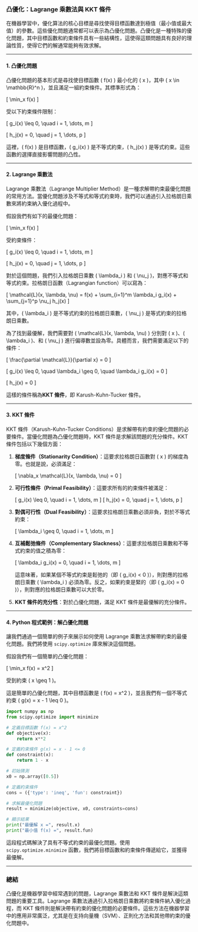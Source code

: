 ### **凸優化：Lagrange 乘數法與 KKT 條件**

在機器學習中，優化算法的核心目標是尋找使得目標函數達到極值（最小值或最大值）的參數。這些優化問題通常都可以表示為凸優化問題。凸優化是一種特殊的優化問題，其中目標函數和約束條件具有一些結構性，這使得這類問題具有良好的理論性質，使得它們的解通常能夠有效求解。

---

#### **1. 凸優化問題**

凸優化問題的基本形式是尋找使目標函數 \( f(x) \) 最小化的 \( x \)，其中 \( x \in \mathbb{R}^n \)，並且滿足一組約束條件。其標準形式為：

\[
\min_x f(x)
\]

受以下約束條件限制：

\[
g_i(x) \leq 0, \quad i = 1, \dots, m
\]

\[
h_j(x) = 0, \quad j = 1, \dots, p
\]

這裡，\( f(x) \) 是目標函數，\( g_i(x) \) 是不等式約束，\( h_j(x) \) 是等式約束。這些函數的選擇直接影響問題的凸性。

---

#### **2. Lagrange 乘數法**

Lagrange 乘數法（Lagrange Multiplier Method）是一種求解帶約束最優化問題的常用方法。當優化問題涉及不等式和等式約束時，我們可以通過引入拉格朗日乘數來將約束納入優化過程中。

假設我們有如下的最優化問題：

\[
\min_x f(x)
\]

受約束條件：

\[
g_i(x) \leq 0, \quad i = 1, \dots, m
\]

\[
h_j(x) = 0, \quad j = 1, \dots, p
\]

對於這個問題，我們引入拉格朗日乘數 \( \lambda_i \) 和 \( \nu_j \)，對應不等式和等式約束。拉格朗日函數（Lagrangian function）可以寫為：

\[
\mathcal{L}(x, \lambda, \nu) = f(x) + \sum_{i=1}^m \lambda_i g_i(x) + \sum_{j=1}^p \nu_j h_j(x)
\]

其中，\( \lambda_i \) 是不等式約束的拉格朗日乘數，\( \nu_j \) 是等式約束的拉格朗日乘數。

為了找到最優解，我們需要對 \( \mathcal{L}(x, \lambda, \nu) \) 分別對 \( x \)、\( \lambda_i \)、和 \( \nu_j \) 進行偏導數並設為零。具體而言，我們需要滿足以下的條件：

\[
\frac{\partial \mathcal{L}}{\partial x} = 0
\]

\[
g_i(x) \leq 0, \quad \lambda_i \geq 0, \quad \lambda_i g_i(x) = 0
\]

\[
h_j(x) = 0
\]

這樣的條件稱為**KKT 條件**，即 Karush-Kuhn-Tucker 條件。

---

#### **3. KKT 條件**

KKT 條件（Karush-Kuhn-Tucker Conditions）是求解帶有約束的優化問題的必要條件。當優化問題為凸優化問題時，KKT 條件是求解該問題的充分條件。KKT 條件包括以下幾個方面：

1. **梯度條件（Stationarity Condition）**：這要求拉格朗日函數對 \( x \) 的梯度為零。也就是說，必須滿足：

   \[
   \nabla_x \mathcal{L}(x, \lambda, \nu) = 0
   \]

2. **可行性條件（Primal Feasibility）**：這要求所有的約束條件被滿足：

   \[
   g_i(x) \leq 0, \quad i = 1, \dots, m
   \]
   \[
   h_j(x) = 0, \quad j = 1, \dots, p
   \]

3. **對偶可行性（Dual Feasibility）**：這要求拉格朗日乘數必須非負，對於不等式約束：

   \[
   \lambda_i \geq 0, \quad i = 1, \dots, m
   \]

4. **互補鬆弛條件（Complementary Slackness）**：這要求拉格朗日乘數和不等式約束的值之積為零：

   \[
   \lambda_i g_i(x) = 0, \quad i = 1, \dots, m
   \]

   這意味著，如果某個不等式約束是鬆弛的（即 \( g_i(x) < 0 \)），則對應的拉格朗日乘數 \( \lambda_i \) 必須為零。反之，如果約束是緊的（即 \( g_i(x) = 0 \)），則對應的拉格朗日乘數可以大於零。

5. **KKT 條件的充分性**：對於凸優化問題，滿足 KKT 條件是最優解的充分條件。

---

#### **4. Python 程式範例：解凸優化問題**

讓我們通過一個簡單的例子來展示如何使用 Lagrange 乘數法求解帶約束的最優化問題。我們將使用 `scipy.optimize` 庫來解決這個問題。

假設我們有一個簡單的凸優化問題：

\[
\min_x f(x) = x^2
\]

受到約束 \( x \geq 1 \)。

這是簡單的凸優化問題，其中目標函數是 \( f(x) = x^2 \)，並且我們有一個不等式約束 \( g(x) = x - 1 \leq 0 \)。

```python
import numpy as np
from scipy.optimize import minimize

# 定義目標函數 f(x) = x^2
def objective(x):
    return x**2

# 定義約束條件 g(x) = x - 1 <= 0
def constraint(x):
    return 1 - x

# 初始猜測
x0 = np.array([0.5])

# 定義約束條件
cons = ({'type': 'ineq', 'fun': constraint})

# 求解最優化問題
result = minimize(objective, x0, constraints=cons)

# 顯示結果
print("最優解 x =", result.x)
print("最小值 f(x) =", result.fun)
```

這段程式碼解決了具有不等式約束的最優化問題。使用 `scipy.optimize.minimize` 函數，我們將目標函數和約束條件傳遞給它，並獲得最優解。

---

### **總結**

凸優化是機器學習中經常遇到的問題，Lagrange 乘數法和 KKT 條件是解決這類問題的重要工具。Lagrange 乘數法通過引入拉格朗日乘數將約束條件納入優化過程，而 KKT 條件則是解決帶有約束的優化問題的必要條件。這些方法在機器學習中的應用非常廣泛，尤其是在支持向量機（SVM）、正則化方法和其他帶約束的優化問題中。
